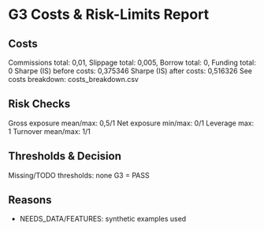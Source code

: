 # G3 Costs & Risk-Limits Report

## Costs
Commissions total: 0,01, Slippage total: 0,005, Borrow total: 0, Funding total: 0
Sharpe (IS) before costs: 
0,375346
Sharpe (IS) after costs: 
0,516326
See costs breakdown: 
costs_breakdown.csv

## Risk Checks
Gross exposure mean/max: 0,5/1
Net exposure min/max: 0/1
Leverage max: 1
Turnover mean/max: 1/1

## Thresholds & Decision
Missing/TODO thresholds: 
none
G3 = PASS

## Reasons
- NEEDS_DATA/FEATURES: synthetic examples used
